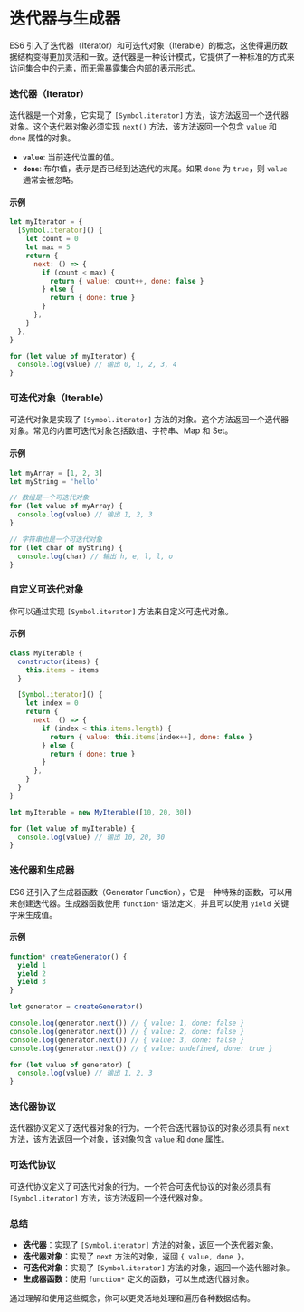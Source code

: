 # 迭代器与生成器

ES6 引入了迭代器（Iterator）和可迭代对象（Iterable）的概念，这使得遍历数据结构变得更加灵活和一致。迭代器是一种设计模式，它提供了一种标准的方式来访问集合中的元素，而无需暴露集合内部的表示形式。

### 迭代器（Iterator）

迭代器是一个对象，它实现了 `[Symbol.iterator]` 方法，该方法返回一个迭代器对象。这个迭代器对象必须实现 `next()` 方法，该方法返回一个包含 `value` 和 `done` 属性的对象。

- **`value`**: 当前迭代位置的值。
- **`done`**: 布尔值，表示是否已经到达迭代的末尾。如果 `done` 为 `true`，则 `value` 通常会被忽略。

#### 示例

```javascript
let myIterator = {
  [Symbol.iterator]() {
    let count = 0
    let max = 5
    return {
      next: () => {
        if (count < max) {
          return { value: count++, done: false }
        } else {
          return { done: true }
        }
      },
    }
  },
}

for (let value of myIterator) {
  console.log(value) // 输出 0, 1, 2, 3, 4
}
```

### 可迭代对象（Iterable）

可迭代对象是实现了 `[Symbol.iterator]` 方法的对象。这个方法返回一个迭代器对象。常见的内置可迭代对象包括数组、字符串、Map 和 Set。

#### 示例

```javascript
let myArray = [1, 2, 3]
let myString = 'hello'

// 数组是一个可迭代对象
for (let value of myArray) {
  console.log(value) // 输出 1, 2, 3
}

// 字符串也是一个可迭代对象
for (let char of myString) {
  console.log(char) // 输出 h, e, l, l, o
}
```

### 自定义可迭代对象

你可以通过实现 `[Symbol.iterator]` 方法来自定义可迭代对象。

#### 示例

```javascript
class MyIterable {
  constructor(items) {
    this.items = items
  }

  [Symbol.iterator]() {
    let index = 0
    return {
      next: () => {
        if (index < this.items.length) {
          return { value: this.items[index++], done: false }
        } else {
          return { done: true }
        }
      },
    }
  }
}

let myIterable = new MyIterable([10, 20, 30])

for (let value of myIterable) {
  console.log(value) // 输出 10, 20, 30
}
```

### 迭代器和生成器

ES6 还引入了生成器函数（Generator Function），它是一种特殊的函数，可以用来创建迭代器。生成器函数使用 `function*` 语法定义，并且可以使用 `yield` 关键字来生成值。

#### 示例

```javascript
function* createGenerator() {
  yield 1
  yield 2
  yield 3
}

let generator = createGenerator()

console.log(generator.next()) // { value: 1, done: false }
console.log(generator.next()) // { value: 2, done: false }
console.log(generator.next()) // { value: 3, done: false }
console.log(generator.next()) // { value: undefined, done: true }

for (let value of generator) {
  console.log(value) // 输出 1, 2, 3
}
```

### 迭代器协议

迭代器协议定义了迭代器对象的行为。一个符合迭代器协议的对象必须具有 `next` 方法，该方法返回一个对象，该对象包含 `value` 和 `done` 属性。

### 可迭代协议

可迭代协议定义了可迭代对象的行为。一个符合可迭代协议的对象必须具有 `[Symbol.iterator]` 方法，该方法返回一个迭代器对象。

### 总结

- **迭代器**：实现了 `[Symbol.iterator]` 方法的对象，返回一个迭代器对象。
- **迭代器对象**：实现了 `next` 方法的对象，返回 `{ value, done }`。
- **可迭代对象**：实现了 `[Symbol.iterator]` 方法的对象，返回一个迭代器对象。
- **生成器函数**：使用 `function*` 定义的函数，可以生成迭代器对象。

通过理解和使用这些概念，你可以更灵活地处理和遍历各种数据结构。
